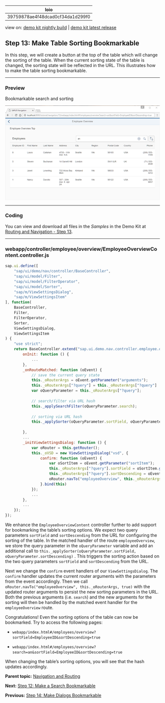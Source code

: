 <!-- loio39759878ae4f48dcad0cf34da1d299f0 -->

| loio |
| -----|
| 39759878ae4f48dcad0cf34da1d299f0 |

<div id="loio">

view on: [demo kit nightly build](https://openui5nightly.hana.ondemand.com/topic/39759878ae4f48dcad0cf34da1d299f0) | [demo kit latest release](https://sdk.openui5.org/topic/39759878ae4f48dcad0cf34da1d299f0)</div>

## Step 13: Make Table Sorting Bookmarkable

In this step, we will create a button at the top of the table which will change the sorting of the table. When the current sorting state of the table is changed, the sorting state will be reflected in the URL. This illustrates how to make the table sorting bookmarkable.

***

### Preview

   
  
<a name="loio39759878ae4f48dcad0cf34da1d299f0__fig_r1j_pst_mr"/>Bookmarkable search and sorting

 ![](images/loio7ec54ef9b041497aaa70694e80016a9c_LowRes.png "Bookmarkable search and sorting") 

***

### Coding

You can view and download all files in the *Samples* in the Demo Kit at [Routing and Navigation - Step 13](https://sdk.openui5.org/explored.html#/sample/sap.ui.core.tutorial.navigation.13/preview).

***

### webapp/controller/employee/overview/EmployeeOverviewContent.controller.js

```js
sap.ui.define([
	"sap/ui/demo/nav/controller/BaseController",
	"sap/ui/model/Filter",
	"sap/ui/model/FilterOperator",
	"sap/ui/model/Sorter",
	"sap/m/ViewSettingsDialog",
	"sap/m/ViewSettingsItem"
], function(
	BaseController,
	Filter,
	FilterOperator,
	Sorter,
	ViewSettingsDialog,
	ViewSettingsItem
) {
	"use strict";
	return BaseController.extend("sap.ui.demo.nav.controller.employee.overview.EmployeeOverviewContent", {
		onInit: function () {
			...
		},
		_onRouteMatched: function (oEvent) {
			// save the current query state
			this._oRouterArgs = oEvent.getParameter("arguments");
			this._oRouterArgs["?query"] = this._oRouterArgs["?query"] || {};
			var oQueryParameter = this._oRouterArgs["?query"];

			// search/filter via URL hash
			this._applySearchFilter(oQueryParameter.search);

			// sorting via URL hash
			this._applySorter(oQueryParameter.sortField, oQueryParameter.sortDescending);
			
		},
		...
		_initViewSettingsDialog: function () {
			var oRouter = this.getRouter();
			this._oVSD = new ViewSettingsDialog("vsd", {
				confirm: function (oEvent) {
					var oSortItem = oEvent.getParameter("sortItem");
					this._oRouterArgs["?query"].sortField = oSortItem.getKey();
					this._oRouterArgs["?query"].sortDescending = oEvent.getParameter("sortDescending");
					oRouter.navTo("employeeOverview", this._oRouterArgs, true /*without history*/);
				}.bind(this) 
			});
			...
		},
		...
	});
});
```

We enhance the `EmployeeOverviewContent` controller further to add support for bookmarking the table’s sorting options. We expect two query parameters `sortField` and `sortDescending` from the URL for configuring the sorting of the table. In the matched handler of the route `employeeOverview`, we store the query parameter in the `oQueryParameter` variable and add an additional call to `this._applySorter(oQueryParameter.sortField, oQueryParameter.sortDescending)` . This triggers the sorting action based on the two query parameters `sortField` and `sortDescending` from the URL.

Next we change the `confirm` event handlers of our `ViewSettingsDialog`. The `confirm` handler updates the current router arguments with the parameters from the event accordingly. Then we call `oRouter.navTo("employeeOverview", this._oRouterArgs, true)` with the updated router arguments to persist the new sorting parameters in the URL. Both the previous arguments \(i.e. `search`\) and the new arguments for the sorting will then be handled by the matched event handler for the `employeeOverview` route.

Congratulations! Even the sorting options of the table can now be bookmarked. Try to access the following pages:

-   `webapp/index.html#/employees/overview?sortField=EmployeeID&sortDescending=true`

-   `webapp/index.html#/employees/overview?search=an&sortField=EmployeeID&sortDescending=true`


When changing the table’s sorting options, you will see that the hash updates accordingly.

**Parent topic:** [Navigation and Routing](Navigation_and_Routing_1b6dcd3.md "OpenUI5 comes with a powerful routing API that helps you control the state of your application efficiently. This tutorial will illustrate all major features and APIs related to navigation and routing in OpenUI5 apps by creating a simple and easy to understand mobile app. It represents a set of best practices for applying the navigation and routing features of OpenUI5 to your applications.")

**Next:** [Step 12: Make a Search Bookmarkable](Step_12_Make_a_Search_Bookmarkable_e85da53.md "In this step we will make the search bookmarkable. This allows users to search for employees in the Employees table and they can bookmark their search query or share the URL.")

**Previous:** [Step 14: Make Dialogs Bookmarkable](Step_14_Make_Dialogs_Bookmarkable_5cc3147.md "In this step, we want to allow bookmarking of the dialog box that is opened when the user clicks the Sort button. The dialog should automatically open when the URL contains the query parameter showDialog.")

